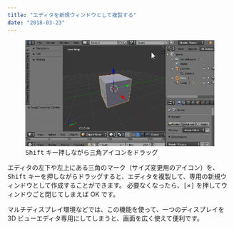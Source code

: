 ```yaml
---
title: "エディタを新規ウィンドウとして複製する"
date: "2018-03-23"
---
```


<figure>
  <img src="duplicate-window.gif" />
  <figcaption><kbd>Shift</kbd> キー押しながら三角アイコンをドラッグ</figcaption>
</figure>

エディタの左下や左上にある三角のマーク（サイズ変更用のアイコン）を、<kbd>Shift</kbd> キーを押しながらドラッグすると、エディタを複製して、専用の新規ウィンドウとして作成することができます。
必要なくなったら、<kbd>[×]</kbd> を押してウィンドウごと閉じてしまえば OK です。

マルチディスプレイ環境などでは、この機能を使って、一つのディスプレイを 3D ビューエディタ専用にしてしまうと、画面を広く使えて便利です。

